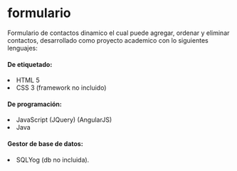 # formulario
Formulario de contactos dinamico el cual puede agregar, ordenar y eliminar contactos, desarrollado como proyecto academico con lo siguientes lenguajes:

#### De etiquetado:
<li> HTML 5 </li>
<li> CSS 3  (framework no incluido)</li>

#### De programación:
<li>JavaScript (JQuery) (AngularJS)</li>
<li>Java</li>

#### Gestor de base de datos:
<li> SQLYog (db no incluida). </li>
